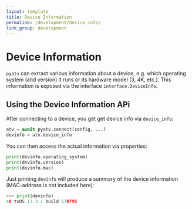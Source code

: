 ```yaml
---
layout: template
title: Device Information
permalink: /development/device_info/
link_group: development
---
```

# Device Information

`pyatv` can extract various information about a device, e.g. which
operating system (and version) it runs or its hardware model (3, 4K, etc.).
This information is exposed via the interface `interface.DeviceInfo`.

## Using the Device Information APi

After connecting to a device, you get get device info via `device_info`:

```python
atv = await pyatv.connect(config, ...)
devinfo = atv.device_info
```

You can then access the actual information via properties:

```python
print(devinfo.operating_system)
print(devinfo.version)
print(devinfo.mac)
```

 Just printing `devinfo` will produce a summary of the device information
 (MAC-address is not included here):
 
 ```python
 >>> print(devinfo)
 4K tvOS 13.3.1 build 17K795
 ```
